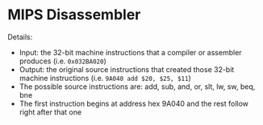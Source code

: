 # MIPS Disassembler
Details:
-  Input: the 32-bit machine instructions that a compiler or assembler produces (i.e. `0x032BA020`)
- Output: the original source instructions that created those 32-bit machine instructions (i.e. `9A040 add $20, $25, $11`)
- The possible source instructions are: add, sub, and, or, slt, lw, sw, beq, bne
- The first instruction begins at address hex 9A040 and the rest follow right after that one